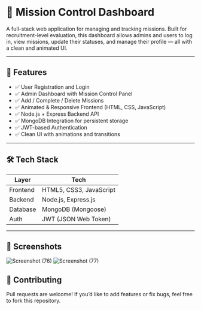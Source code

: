 # 🚀 Mission Control Dashboard

A full-stack web application for managing and tracking missions. Built for recruitment-level evaluation, this dashboard allows admins and users to log in, view missions, update their statuses, and manage their profile — all with a clean and animated UI.

---

## 🔧 Features

- ✅ User Registration and Login
- ✅ Admin Dashboard with Mission Control Panel
- ✅ Add / Complete / Delete Missions
- ✅ Animated & Responsive Frontend (HTML, CSS, JavaScript)
- ✅ Node.js + Express Backend API
- ✅ MongoDB Integration for persistent storage
- ✅ JWT-based Authentication
- ✅ Clean UI with animations and transitions

---

## 🛠️ Tech Stack

| Layer      | Tech                    |
|------------|-------------------------|
| Frontend   | HTML5, CSS3, JavaScript |
| Backend    | Node.js, Express.js     |
| Database   | MongoDB (Mongoose)      |
| Auth       | JWT (JSON Web Token)    |

---

## 📸 Screenshots

![Screenshot (76)](https://github.com/user-attachments/assets/5faadbbc-3a29-4f87-864b-e3877118db1e)
![Screenshot (77)](https://github.com/user-attachments/assets/f2bc3874-51ea-42c9-81f4-4d4aa9d93e3e)

## 🤝 Contributing

Pull requests are welcome! If you’d like to add features or fix bugs, feel free to fork this repository.
